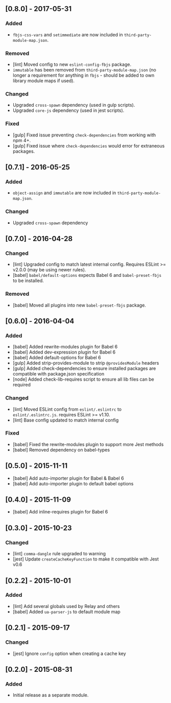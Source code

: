 ## [0.8.0] - 2017-05-31

### Added
- `fbjs-css-vars` and `setimmediate` are now included in `third-party-module-map.json`.

### Removed
- [lint] Moved config to new `eslint-config-fbjs` package.
- `immutable` has been removed from `third-party-module-map.json` (no longer a requirement for anything in `fbjs` - should be added to own library module maps if used).

### Changed
- Upgraded `cross-spawn` dependency (used in gulp scripts).
- Upgraded `core-js` dependency (used in jest scripts).

### Fixed
- [gulp] Fixed issue preventing `check-dependencies` from working with npm 4+.
- [gulp] Fixed issue where `check-dependencies` would error for extraneous packages.


## [0.7.1] - 2016-05-25

### Added
- `object-assign` and `immutable` are now included in `third-party-module-map.json`.

### Changed
- Upgraded `cross-spawn` dependency


## [0.7.0] - 2016-04-28

### Changed
- [lint] Upgraded config to match latest internal config. Requires ESLint >= v2.0.0 (may be using newer rules).
- [babel] `babel/default-options` expects Babel 6 and `babel-preset-fbjs` to be installed.

### Removed
- [babel] Moved all plugins into new `babel-preset-fbjs` package.


## [0.6.0] - 2016-04-04

### Added
- [babel] Added rewrite-modules plugin for Babel 6
- [babel] Added dev-expression plugin for Babel 6
- [babel] Added default-options for Babel 6
- [gulp] Added strip-provides-module to strip `@providesModule` headers
- [gulp] Added check-dependencies to ensure installed packages are compatible with package.json specification
- [node] Added check-lib-requires script to ensure all lib files can be required

### Changed
- [lint] Moved ESLint config from `eslint/.eslintrc` to `eslint/.eslintrc.js`. requires ESLint >= v1.10.
- [lint] Base config updated to match internal config

### Fixed
- [babel] Fixed the rewrite-modules plugin to support more Jest methods
- [babel] Removed dependency on babel-types


## [0.5.0] - 2015-11-11
- [babel] Add auto-importer plugin for Babel & Babel 6
- [babel] Add auto-importer plugin to default babel options


## [0.4.0] - 2015-11-09
- [babel] Add inline-requires plugin for Babel 6


## [0.3.0] - 2015-10-23

### Changed
- [lint] `comma-dangle` rule upgraded to warning
- [jest] Update `createCacheKeyFunction` to make it compatible with Jest v0.6


## [0.2.2] - 2015-10-01

### Added
- [lint] Add several globals used by Relay and others
- [babel] Added `ua-parser-js` to default module map


## [0.2.1] - 2015-09-17

### Changed
- [jest] Ignore `config` option when creating a cache key


## [0.2.0] - 2015-08-31

### Added
- Initial release as a separate module.
